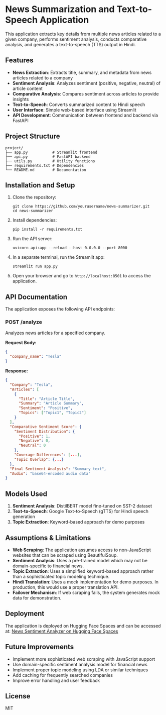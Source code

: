 # News Summarization and Text-to-Speech Application

This application extracts key details from multiple news articles related to a given company, performs sentiment analysis, conducts comparative analysis, and generates a text-to-speech (TTS) output in Hindi.

## Features

- **News Extraction**: Extracts title, summary, and metadata from news articles related to a company
- **Sentiment Analysis**: Analyzes sentiment (positive, negative, neutral) of article content
- **Comparative Analysis**: Compares sentiment across articles to provide insights
- **Text-to-Speech**: Converts summarized content to Hindi speech
- **User Interface**: Simple web-based interface using Streamlit
- **API Development**: Communication between frontend and backend via FastAPI

## Project Structure

```
project/
├── app.py           # Streamlit frontend
├── api.py           # FastAPI backend
├── utils.py         # Utility functions
├── requirements.txt # Dependencies
└── README.md        # Documentation
```

## Installation and Setup

1. Clone the repository:

   ```
   git clone https://github.com/yourusername/news-summarizer.git
   cd news-summarizer
   ```

2. Install dependencies:

   ```
   pip install -r requirements.txt
   ```

3. Run the API server:

   ```
   uvicorn api:app --reload --host 0.0.0.0 --port 8000
   ```

4. In a separate terminal, run the Streamlit app:

   ```
   streamlit run app.py
   ```

5. Open your browser and go to `http://localhost:8501` to access the application.

## API Documentation

The application exposes the following API endpoints:

### POST /analyze

Analyzes news articles for a specified company.

**Request Body:**

```json
{
  "company_name": "Tesla"
}
```

**Response:**

```json
{
  "Company": "Tesla",
  "Articles": [
    {
      "Title": "Article Title",
      "Summary": "Article Summary",
      "Sentiment": "Positive",
      "Topics": ["Topic1", "Topic2"]
    }
  ],
  "Comparative Sentiment Score": {
    "Sentiment Distribution": {
      "Positive": 1,
      "Negative": 0,
      "Neutral": 0
    },
    "Coverage Differences": [...],
    "Topic Overlap": {...}
  },
  "Final Sentiment Analysis": "Summary text",
  "Audio": "base64-encoded audio data"
}
```

## Models Used

1. **Sentiment Analysis**: DistilBERT model fine-tuned on SST-2 dataset
2. **Text-to-Speech**: Google Text-to-Speech (gTTS) for Hindi speech generation
3. **Topic Extraction**: Keyword-based approach for demo purposes

## Assumptions & Limitations

- **Web Scraping**: The application assumes access to non-JavaScript websites that can be scraped using BeautifulSoup.
- **Sentiment Analysis**: Uses a pre-trained model which may not be domain-specific to financial news.
- **Topic Extraction**: Uses a simplified keyword-based approach rather than a sophisticated topic modeling technique.
- **Hindi Translation**: Uses a mock implementation for demo purposes. In production, this would use a proper translation API.
- **Failover Mechanism**: If web scraping fails, the system generates mock data for demonstration.

## Deployment

The application is deployed on Hugging Face Spaces and can be accessed at: [News Sentiment Analyzer on Hugging Face Spaces](https://huggingface.co/spaces/raksh0115/news-sentiment-analyzer)


## Future Improvements

- Implement more sophisticated web scraping with JavaScript support
- Use domain-specific sentiment analysis model for financial news
- Implement proper topic modeling using LDA or similar techniques
- Add caching for frequently searched companies
- Improve error handling and user feedback

## License

MIT
